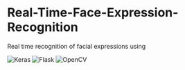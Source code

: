 # Real-Time-Face-Expression-Recognition

Real time recognition of facial expressions 
using  

<img alt="Keras" src="https://img.shields.io/badge/Keras%20-%23D00000.svg?&style=for-the-badge&logo=Keras&logoColor=white"/> <img alt="Flask" src="https://img.shields.io/badge/flask%20-%23000.svg?&style=for-the-badge&logo=flask&logoColor=white"/> <img alt="OpenCV" src = "https://img.shields.io/badge/opencv_library-3776AB?style=for-the-badge&logo=opencv&logoColor=white"/>


